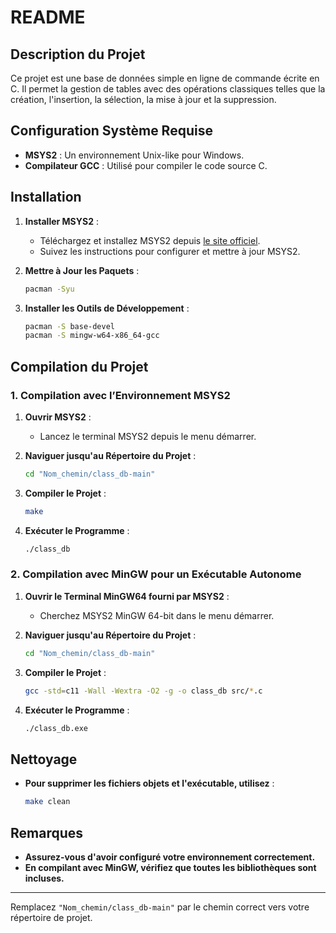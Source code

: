 # README

## Description du Projet

Ce projet est une base de données simple en ligne de commande écrite en C. Il permet la gestion de tables avec des opérations classiques telles que la création, l'insertion, la sélection, la mise à jour et la suppression.

## Configuration Système Requise

- **MSYS2** : Un environnement Unix-like pour Windows.
- **Compilateur GCC** : Utilisé pour compiler le code source C.

## Installation

1. **Installer MSYS2** :
   - Téléchargez et installez MSYS2 depuis [le site officiel](https://www.msys2.org).
   - Suivez les instructions pour configurer et mettre à jour MSYS2.

2. **Mettre à Jour les Paquets** :
   ```bash
   pacman -Syu
   ```

3. **Installer les Outils de Développement** :
   ```bash
   pacman -S base-devel
   pacman -S mingw-w64-x86_64-gcc
   ```

## Compilation du Projet

### 1. Compilation avec l’Environnement MSYS2

1. **Ouvrir MSYS2** :
   - Lancez le terminal MSYS2 depuis le menu démarrer.

2. **Naviguer jusqu'au Répertoire du Projet** :
   ```bash
   cd "Nom_chemin/class_db-main"
   ```

3. **Compiler le Projet** :
   ```bash
   make
   ```

4. **Exécuter le Programme** :
   ```bash
   ./class_db
   ```

### 2. Compilation avec MinGW pour un Exécutable Autonome

1. **Ouvrir le Terminal MinGW64 fourni par MSYS2** :
   - Cherchez MSYS2 MinGW 64-bit dans le menu démarrer.

2. **Naviguer jusqu'au Répertoire du Projet** :
   ```bash
   cd "Nom_chemin/class_db-main"
   ```

3. **Compiler le Projet** :
   ```bash
   gcc -std=c11 -Wall -Wextra -O2 -g -o class_db src/*.c
   ```

4. **Exécuter le Programme** :
   ```bash
   ./class_db.exe
   ```

## Nettoyage

- **Pour supprimer les fichiers objets et l'exécutable, utilisez** :
  ```bash
  make clean
  ```

## Remarques

- **Assurez-vous d'avoir configuré votre environnement correctement.**
- **En compilant avec MinGW, vérifiez que toutes les bibliothèques sont incluses.**

---

Remplacez `"Nom_chemin/class_db-main"` par le chemin correct vers votre répertoire de projet. 
